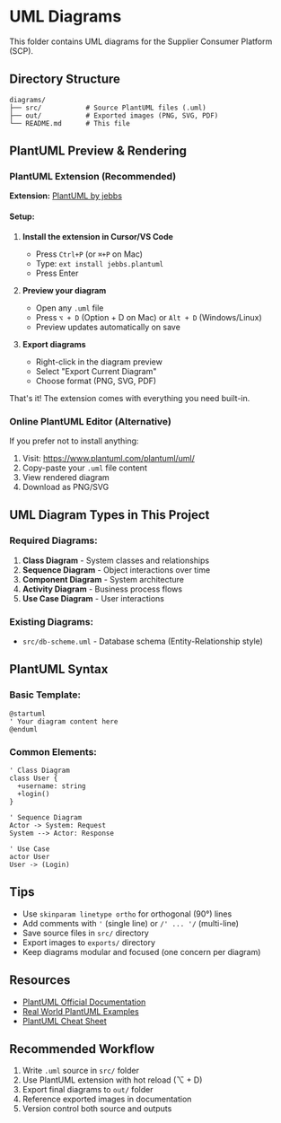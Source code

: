 # UML Diagrams

This folder contains UML diagrams for the Supplier Consumer Platform (SCP).

## Directory Structure

```
diagrams/
├── src/           # Source PlantUML files (.uml)
├── out/           # Exported images (PNG, SVG, PDF)
└── README.md      # This file
```

## PlantUML Preview & Rendering

### PlantUML Extension (Recommended)

**Extension:** [PlantUML by jebbs](https://marketplace.visualstudio.com/items?itemName=jebbs.plantuml)

#### Setup:

1. **Install the extension in Cursor/VS Code**
   - Press `Ctrl+P` (or `⌘+P` on Mac)
   - Type: `ext install jebbs.plantuml`
   - Press Enter

2. **Preview your diagram**
   - Open any `.uml` file
   - Press `⌥ + D` (Option + D on Mac) or `Alt + D` (Windows/Linux)
   - Preview updates automatically on save

3. **Export diagrams**
   - Right-click in the diagram preview
   - Select "Export Current Diagram"
   - Choose format (PNG, SVG, PDF)

That's it! The extension comes with everything you need built-in.

### Online PlantUML Editor (Alternative)

If you prefer not to install anything:

1. Visit: https://www.plantuml.com/plantuml/uml/
2. Copy-paste your `.uml` file content
3. View rendered diagram
4. Download as PNG/SVG

## UML Diagram Types in This Project

### Required Diagrams:

1. **Class Diagram** - System classes and relationships
2. **Sequence Diagram** - Object interactions over time
3. **Component Diagram** - System architecture
4. **Activity Diagram** - Business process flows
5. **Use Case Diagram** - User interactions

### Existing Diagrams:

- `src/db-scheme.uml` - Database schema (Entity-Relationship style)

## PlantUML Syntax

### Basic Template:

```plantuml
@startuml
' Your diagram content here
@enduml
```

### Common Elements:

```plantuml
' Class Diagram
class User {
  +username: string
  +login()
}

' Sequence Diagram
Actor -> System: Request
System --> Actor: Response

' Use Case
actor User
User -> (Login)
```

## Tips

- Use `skinparam linetype ortho` for orthogonal (90°) lines
- Add comments with `'` (single line) or `/' ... '/` (multi-line)
- Save source files in `src/` directory
- Export images to `exports/` directory
- Keep diagrams modular and focused (one concern per diagram)

## Resources

- [PlantUML Official Documentation](https://plantuml.com/)
- [Real World PlantUML Examples](https://real-world-plantuml.com/)
- [PlantUML Cheat Sheet](https://ogom.github.io/draw_uml/plantuml/)

## Recommended Workflow

1. Write `.uml` source in `src/` folder
2. Use PlantUML extension with hot reload (⌥ + D)
3. Export final diagrams to `out/` folder
4. Reference exported images in documentation
5. Version control both source and outputs

